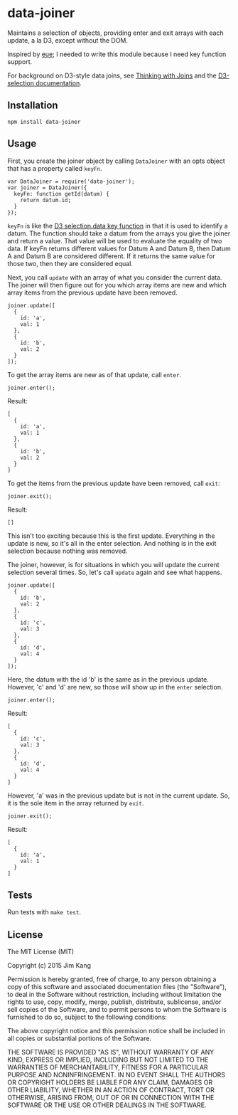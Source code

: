 data-joiner
===========

Maintains a selection of objects, providing enter and exit arrays with each update, a la D3, except without the DOM.

Inspired by [eue](https://github.com/hughsk/eue); I needed to write this module because I need key function support.

For background on D3-style data joins, see [Thinking with Joins](http://bost.ocks.org/mike/join/) and the [D3-selection documentation](https://github.com/mbostock/d3/wiki/Selections).

Installation
------------

    npm install data-joiner

Usage
-----

First, you create the joiner object by calling `DataJoiner` with an opts object that has a property called `keyFn`.

    var DataJoiner = require('data-joiner');
    var joiner = DataJoiner({
      keyFn: function getId(datum) {
        return datum.id;
      }
    });

`keyFn` is like the [D3 selection.data key function](https://github.com/mbostock/d3/wiki/Selections#data) in that it is used to identify a datum. The function should take a datum from the arrays you give the joiner and return a value. That value will be used to evaluate the equality of two data. If keyFn returns different values for Datum A and Datum B, then Datum A and Datum B are considered different. If it returns the same value for those two, then they are considered equal.

Next, you call `update` with an array of what you consider the current data. The joiner will then figure out for you which array items are new and which array items from the previous update have been removed.

    joiner.update([
      {
        id: 'a',
        val: 1
      },
      {
        id: 'b',
        val: 2
      }
    ]);

To get the array items are new as of that update, call `enter`.

    joiner.enter();

Result:

    [
      {
        id: 'a',
        val: 1
      },
      {
        id: 'b',
        val: 2
      }
    ]

To get the items from the previous update have been removed, call `exit`:

    joiner.exit();

Result:

    []

This isn't too exciting because this is the first update. Everything in the update is new, so it's all in the enter selection. And nothing is in the exit selection because nothing was removed.

The joiner, however, is for situations in which you will update the current selection several times. So, let's call `update` again and see what happens.

    joiner.update([
      {
        id: 'b',
        val: 2
      },
      {
        id: 'c',
        val: 3
      },
      {
        id: 'd',
        val: 4
      }
    ]);

Here, the datum with the id 'b' is the same as in the previous update. However, 'c' and 'd' are new, so those will show up in the `enter` selection.

    joiner.enter();

Result:

    [
      {
        id: 'c',
        val: 3
      },
      {
        id: 'd',
        val: 4
      }
    ]

However, 'a' was in the previous update but is not in the current update. So, it is the sole item in the array returned by `exit`.

    joiner.exit();

Result:

    [
      {
        id: 'a',
        val: 1
      }
    ]

Tests
-----

Run tests with `make test`.

License
-------

The MIT License (MIT)

Copyright (c) 2015 Jim Kang

Permission is hereby granted, free of charge, to any person obtaining a copy
of this software and associated documentation files (the "Software"), to deal
in the Software without restriction, including without limitation the rights
to use, copy, modify, merge, publish, distribute, sublicense, and/or sell
copies of the Software, and to permit persons to whom the Software is
furnished to do so, subject to the following conditions:

The above copyright notice and this permission notice shall be included in
all copies or substantial portions of the Software.

THE SOFTWARE IS PROVIDED "AS IS", WITHOUT WARRANTY OF ANY KIND, EXPRESS OR
IMPLIED, INCLUDING BUT NOT LIMITED TO THE WARRANTIES OF MERCHANTABILITY,
FITNESS FOR A PARTICULAR PURPOSE AND NONINFRINGEMENT. IN NO EVENT SHALL THE
AUTHORS OR COPYRIGHT HOLDERS BE LIABLE FOR ANY CLAIM, DAMAGES OR OTHER
LIABILITY, WHETHER IN AN ACTION OF CONTRACT, TORT OR OTHERWISE, ARISING FROM,
OUT OF OR IN CONNECTION WITH THE SOFTWARE OR THE USE OR OTHER DEALINGS IN
THE SOFTWARE.

